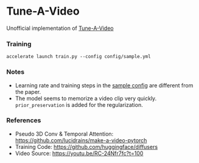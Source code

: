 # Tune-A-Video

Unofficial implementation of [Tune-A-Video](https://arxiv.org/abs/2212.11565)


### Training
```
accelerate launch train.py --config config/sample.yml
```

### Notes
* Learning rate and training steps in the [sample config](config/sample.yml) are different from the paper.
* The model seems to memorize a video clip very quickly. `prior_preservation` is added for the regularization.


### References
* Pseudo 3D Conv & Temporal Attention: https://github.com/lucidrains/make-a-video-pytorch
* Training Code: https://github.com/huggingface/diffusers
* Video Source: https://youtu.be/RC-24Nfr7fc?t=100


